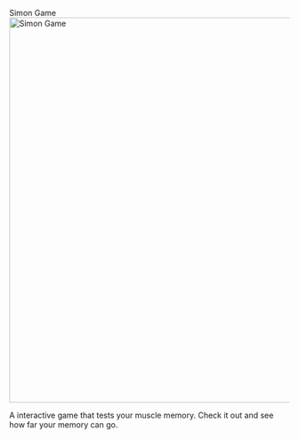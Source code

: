 Simon Game
<img width="692" alt="Simon Game" src="https://user-images.githubusercontent.com/97273058/164936099-70c7a863-4e9b-40f7-bb92-c48c5835d5bf.png">

A interactive game that tests your muscle memory. Check it out and see how far your memory can go.
